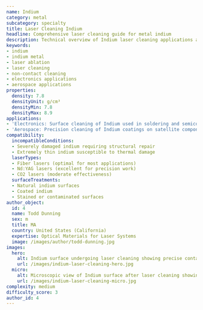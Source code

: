 ```yaml
---
name: Indium
category: metal
subcategory: specialty
title: Laser Cleaning Indium
headline: Comprehensive laser cleaning guide for metal indium
description: Technical overview of Indium laser cleaning applications and parameters
keywords:
- indium
- indium metal
- laser ablation
- laser cleaning
- non-contact cleaning
- electronics applications
- aerospace applications
properties:
  density: 7.8
  densityUnit: g/cm³
  densityMin: 7.8
  densityMax: 8.9
applications:
- 'Electronics: Surface cleaning of Indium used in soldering and semiconductor applications'
- 'Aerospace: Precision cleaning of Indium coatings on satellite components'
compatibility:
  incompatibleConditions:
  - Severely damaged indium requiring structural repair
  - Extremely thin indium susceptible to thermal damage
  laserTypes:
  - Fiber lasers (optimal for most applications)
  - Nd:YAG lasers (excellent for precision work)
  - CO2 lasers (moderate effectiveness)
  surfaceTreatments:
  - Natural indium surfaces
  - Coated indium
  - Stained or contaminated surfaces
author_object:
  id: 4
  name: Todd Dunning
  sex: m
  title: MA
  country: United States (California)
  expertise: Optical Materials for Laser Systems
  image: /images/author/todd-dunning.jpg
images:
  hero:
    alt: Indium surface undergoing laser cleaning showing precise contamination removal
    url: /images/indium-laser-cleaning-hero.jpg
  micro:
    alt: Microscopic view of Indium surface after laser cleaning showing detailed surface structure
    url: /images/indium-laser-cleaning-micro.jpg
complexity: medium
difficulty_score: 3
author_id: 4
---
```

